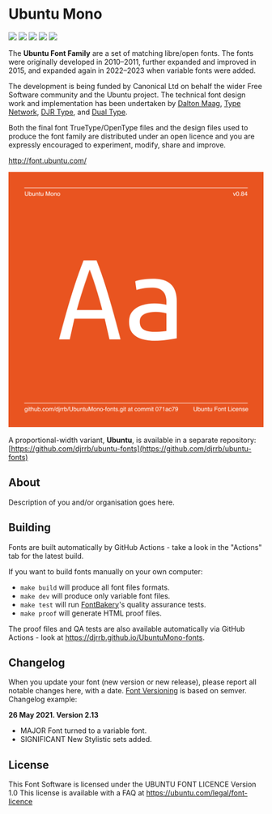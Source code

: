# Ubuntu Mono

[![][Fontbakery]](https://djrrb.github.io/UbuntuMono-fonts/fontbakery/fontbakery-report.html)
[![][Universal]](https://djrrb.github.io/UbuntuMono-fonts/fontbakery/fontbakery-report.html)
[![][GF Profile]](https://djrrb.github.io/UbuntuMono-fonts/fontbakery/fontbakery-report.html)
[![][Outline Correctness]](https://djrrb.github.io/UbuntuMono-fonts/fontbakery/fontbakery-report.html)
[![][Shaping]](https://djrrb.github.io/UbuntuMono-fonts/fontbakery/fontbakery-report.html)

[Fontbakery]: https://img.shields.io/endpoint?url=https%3A%2F%2Fraw.githubusercontent.com%2Fdjrrb%2FUbuntuMono-fonts%2Fgh-pages%2Fbadges%2Foverall.json
[GF Profile]: https://img.shields.io/endpoint?url=https%3A%2F%2Fraw.githubusercontent.com%2Fdjrrb%2FUbuntuMono-fonts%2Fgh-pages%2Fbadges%2FGoogleFonts.json
[Outline Correctness]: https://img.shields.io/endpoint?url=https%3A%2F%2Fraw.githubusercontent.com%2Fdjrrb%2FUbuntuMono-fonts%2Fgh-pages%2Fbadges%2FOutlineCorrectnessChecks.json
[Shaping]: https://img.shields.io/endpoint?url=https%3A%2F%2Fraw.githubusercontent.com%2Fdjrrb%2FUbuntuMono-fonts%2Fgh-pages%2Fbadges%2FShapingChecks.json
[Universal]: https://img.shields.io/endpoint?url=https%3A%2F%2Fraw.githubusercontent.com%2Fdjrrb%2FUbuntuMono-fonts%2Fgh-pages%2Fbadges%2FUniversal.json

The **Ubuntu Font Family** are a set of matching libre/open fonts. The fonts were originally developed in 2010–2011, further expanded and improved in 2015, and expanded again in 2022–2023 when variable fonts were added. 

The development is being funded by Canonical Ltd on behalf the wider Free Software community and the Ubuntu project. The technical font design work and implementation has been undertaken by [Dalton Maag](http://daltonmaag.com), [Type Network](http://typenetwork.com), [DJR Type](http://djr.com), and [Dual Type](http://dualtype.design).

Both the final font TrueType/OpenType files and the design files used to produce the font family are distributed under an open licence and you are expressly encouraged to experiment, modify, share and improve.

http://font.ubuntu.com/

![Sample Image](documentation/image1.png)

A proportional-width variant, **Ubuntu**, is available in a separate repository: [https://github.com/djrrb/ubuntu-fonts](https://github.com/djrrb/ubuntu-fonts)

## About

Description of you and/or organisation goes here.

## Building

Fonts are built automatically by GitHub Actions - take a look in the "Actions" tab for the latest build.

If you want to build fonts manually on your own computer:

* `make build` will produce all font files formats.
* `make dev` will produce only variable font files.
* `make test` will run [FontBakery](https://github.com/googlefonts/fontbakery)'s quality assurance tests.
* `make proof` will generate HTML proof files.

The proof files and QA tests are also available automatically via GitHub Actions - look at https://djrrb.github.io/UbuntuMono-fonts.

## Changelog

When you update your font (new version or new release), please report all notable changes here, with a date.
[Font Versioning](https://github.com/googlefonts/gf-docs/tree/main/Spec#font-versioning) is based on semver. 
Changelog example:

**26 May 2021. Version 2.13**
- MAJOR Font turned to a variable font.
- SIGNIFICANT New Stylistic sets added.

## License

This Font Software is licensed under the UBUNTU FONT LICENCE Version 1.0
This license is available with a FAQ at
https://ubuntu.com/legal/font-licence

